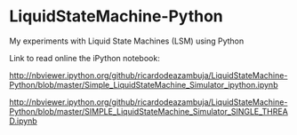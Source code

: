 # LiquidStateMachine-Python
My experiments with Liquid State Machines (LSM) using Python

Link to read online the iPython notebook:

http://nbviewer.ipython.org/github/ricardodeazambuja/LiquidStateMachine-Python/blob/master/Simple_LiquidStateMachine_Simulator_ipython.ipynb

http://nbviewer.ipython.org/github/ricardodeazambuja/LiquidStateMachine-Python/blob/master/SIMPLE_LiquidStateMachine_Simulator_SINGLE_THREAD.ipynb

